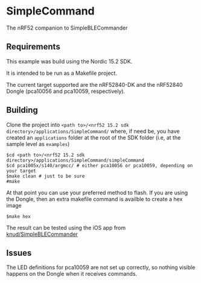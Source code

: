 # SimpleCommand
The nRF52 companion to SimpleBLECommander

## Requirements
This example was build using the Nordic 15.2 SDK.

It is intended to be run as a Makefile project.

The current target supported are the nRF52840-DK and the nRF52840 Dongle (pca10056 and pca10059, respectively).

## Building

Clone the project into `<path to>/<nrf52 15.2 sdk directory>/applications/SimpleCommand/` where, if need be, you have created an `applications` folder at the root of the SDK folder (i.e, at the sample level as `examples`)

```
$cd <path to>/<nrf52 15.2 sdk directory>/applications/SimpleCommand/simpleCommand
$cd pca1005x/s140/argmcc/ # either pca10056 or pca10059, depending on your target
$make clean # just to be sure
#make
```

At that point you can use your preferred method to flash. If you are using the Dongle, then an extra makefile command is availble to create a hex image

`$make hex`

The result can be tested using the iOS app from [knud/SimpleBLECommander](https://github.com/knud/SimpleBLECommander)
## Issues
The LED definitions for pca10059 are not set up correctly, so nothing visible happens on the Dongle when it receives commands.